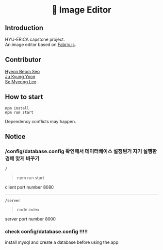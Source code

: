 # <div align=center><b>🎨 Image Editor</b></div>

## Introduction
HYU-ERICA capstone project.  
An image editor based on [Fabric.js](https://github.com/fabricjs/fabric.js).

## Contributor
[Hyeon Beom Seo](https://github.com/hbseo)  
[Ju Kyung Yoon](https://github.com/JuKyYoon)  
[Se Myeong Lee](https://github.com/3people)  

## How to start
```
npm install
npm run start
```
Dependency conflicts may happen.
## Notice
### /config/database.config 확인해서 데이터베이스 설정된거 자기 실행환경에 맞게 바꾸기 

` / `
> npm run start

client port number 8080

---

` /server `
> node index

server port number 8000

### check config/database.config !!!!!
install mysql and create a database before using the app
